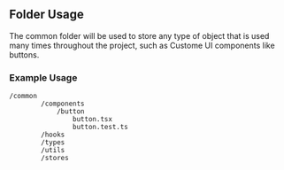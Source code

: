 ## Folder Usage

The common folder will be used to store any type of object that is used many times throughout the project, such as Custome UI components like buttons.

### Example Usage

```
/common
        /components
            /button
                button.tsx
                button.test.ts
        /hooks
        /types
        /utils
        /stores
```

